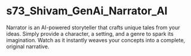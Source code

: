 # s73_Shivam_GenAi_Narrator_AI
Narrator is an AI-powered storyteller that crafts unique tales from your ideas. Simply provide a character, a setting, and a genre to spark its imagination. Watch as it instantly weaves your concepts into a complete, original narrative.
